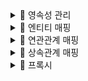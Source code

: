 <details>

<summary> 📑 영속성 관리 </summary>
<div markdown="1">
  
### 영속성 컨텍스트
- 엔터티를 영구 저장하는 환경
- `EntityManager.persist(entity);`
  
### 엔터티의 생명주기
- 비영속(new/transient)
    - 영속성 컨텍스트와 전혀 관계가 없는 새로운 상태
- 영속(managed)
    - 영속성 컨텍스트에 관리되는 상태
- 준영속(detached)
    - 영속성 컨텍스트에 저장되었다가 분리된 상태
- 삭제(removed)
    - 삭제된 상태

![image](https://user-images.githubusercontent.com/87464750/192141273-36d8472b-6da9-441a-9783-51622b5d15a3.png)

  
### 비영속
![image](https://user-images.githubusercontent.com/87464750/192141296-613e0484-8b60-4f91-8a41-cfd09994c6cd.png)

```
  //객체를 생성한 상태(비영속)
  Member member = new Member();
  member.setId("memberId");
  member.setUsername("회원");
```
  
### 영속
![image](https://user-images.githubusercontent.com/87464750/192141343-d54f41f1-f85e-45b6-b651-258b53dc77aa.png)

```
//객체를 생성한 상태(비영속) 
Member member = new Member(); 
member.setId("member1"); 
member.setUsername(“회원1”);
  
EntityManager em = emf.createEntityManager();
em.getTransaction().begin();
  
//객체를 저장한 상태(영속)
em.persist(member);

```
  
### 준영속, 삭제
#### 준영속 상태로 만드는 방법
- em.detach(emtity)
    - 특정 엔터티만 준영속 상태로 전환
- em.clear()
    - 영속성 컨텍스트를 완전히 초기화
- em.close()
    - 영속성 컨텍스트를 종료
  
```
  //회원 엔터티를 영속성 컨텍스트에서 분리, 준영속 상태
  em.detach(member);
  
  //객체를 삭제한 상태(삭제)
  em.remove(member);
```
  
### 💡 영속성 컨텍스트의 이점
- 1차 캐시
- 동일성 보장
- 트랜잭션을 지원하는 쓰기 지연
- 변경 감지
- 지연 로딩
  
### 플러시
- 영속성 켄텍스트의 변경 내용을 데이터베이스에 반영
- 플러시는 영속성 컨텍스트를 비우지 않음
- 영속성 컨텍스트의 변경내용을 데이터베이스에 동기화
- 트랜잭션이라는 작업 단위가 중요 -> 커밋 직전에만 동기화 하면 됨
  
### 플러시 발생
- 변경 감지
- 수정된 엔터티 쓰기 지연 SQL 저장소에 등록
- 쓰기 지연 SQL 저장소의 쿼리를 데이터베이스에 전송(등록, 수정, 삭제 쿼리)
  
### 영속성 컨텍스트를 플러시하는 방법
- em.flush() -> 직접 호출
- 트랜잭션 커밋 -> 플러시 자동 호출
- JPQL 쿼리 실행 -> 플러시 자동 호출
  
### 플러시 모드 옵션
- `em.setFlushMode(FlushModeType.COMMIT)`
- `FlushModeType.AUTO`
    - 커밋이나 쿼리를 실행할때 플러시함 -> 기본값
- `FlushModeType.COMMIT`
    - 커밋할때만 플러시
  
  </div>
</details>

<details>

<summary> 📑 엔티티 매핑 </summary>
<div markdown="1">
  
## ✏ 객체와 테이블 매핑
### @Entity
- @Entity가 붙은 클래스는 JPA가 관리, 엔티티라한다
- JPA를 사용해서 테이블과 매핑할 클래스는 @Entity 필수
- ❗ 주의
    - 기본 생성자 필수(파라미터가 없는 public 또는 protected 생성자)
    - final 클래스, enum, interface, inner 클래스 사용 X
    - 저장할 필드에 final 사용 X
#### 속성
- name
  - JPA에서 사용할 엔티티 이름을 지정
  - 기본값: 클래스 이름을 그대로 사용
  - 같은 클래스 이름이 없으면 가급적 기본값을 사용
  
### @Table
- 엔티티와 매핑할 테이블 지정
  
| 속성 | 기능 | 기본값 |
| :---: | :----: | :----: |     
|name|매핑할 테이블 이름|엔티티 이름을 사용|
|catalog|데이터베이스 catalog 매핑||
|schema|데이터베이스 schema 매핑||
|uniqueConstraints(DDL)|DDL 생성시에 유니크 제약조건 생성||
  
## ✏ 데이터베이스 스키마 자동 생성
- DDL을 애플리케이션 실행 시점에 자동 생성
- 테이블 중심 -> 객체 중심
- 데이터베이스 방언을 활용해서 데이터베이스에 맞는 적절한 DDL 생성 -> 이렇게 생성된 DDL은 개발 장비에서만 사용

### 속성 - `hibernate.hbm2ddl.auto`
  
| 옵션| 설명|
| :---: | :----: |    
|create| 기존 테이블 삭제 후 다시 생성(DROP + CREATE)|
|create-top| create와 같으나 종료시점에 테이블 DROP|
|update| 변경분만 반영|
|validate|엔티티와 테이블이 정상 매핑되었는지만 확인|
|none|사용하지 않음|
  
### DDL 생성기능
- 제약조건 추가: 회원 이름은 필수, 10자 초과 X
  - @Column(nullable = false, length = 10)
- 유니크 제약조건 추가
  - @Table(uniqueConstraints = {@UniqueConstraint( name = "NAME_AGE_UNIQUE", columnNames = {"NAME", "AGE"} )})
- DDL 생성 기능은 DDL을 자동 생성할때만 사용되고 JPA 실행 로직에는 영향을 주지 않다
  
## ✏ 필드와 컬럼 매핑
### 매핑 애노테이션
#### @Column
- 컬럼 매핑
  
| 속성 | 설명 | 기본값 |
| :---: | :----: |  :----: |      
| name | 필드와 매핑할 테이블의 컬럼 이름 | 객체의 필드 이름|
| insertable, updatable | 등록, 변경 가능 여부 | TRUE |
| nullable(DDL) | null 값의 허용 여부를 결정, false로 결정하면 DDL 생성시에 not null 제약조건이 붙는다 ||  
| unique(DDL) | @Table의 uniqueConstraints와 같지만 한 컬럼에 간단히 유니크 제약조건을 걸 때 사용||    
| columnDefinition(DDL) | 데이터베이스 컬럼 정보를 직접 줄 수 있다 | 필드의 자바 타입과 방언 정보를 사용|    
| length(DDL)| 문자 길이 제약조건, String 타입에만 사용| 255|    
|precison, scale(DDL)| BigDecimal 타입에서 사용한다(BigInteger도 사용 가능), precision은 소수점을 포함한 전체 자리수를, scale은 소수의 자리수다. </br> double, float 타입에는 적용되지 않음, 아주 큰 숫자나 정밀한 소수를 다루어야 할때만 사용| precision = 19, scale = 2|    
  
#### @Enumerated
- 자바 enum 타입을 매핑할때 사용
- ❗ ORDINAL 사용 X
  
| 속성 | 설명 | 기본값 |
| :---: | :----: |  :----: |   
|value| EnumType.ORDINAL: enum 순서를 데이터베이스에 저장 </br> EnumType.STRING: enum 이름을 데이터베이스에 저장 | EnumType.ORDINAL |

#### Temporal
- 날짜 타입을 매핑할때 사용
- LocalDate, LocalDateTime을 사용할 때는 생략 가능(최신 하이버네이트 지원)

| 속성 | 설명 | 기본값 |
| :---: | :----: |  :----: |  
|value| TemporalType.DATE: 날짜, 데이터베이스 date 타입과 매핑 (ex) 2013-10-11) </br> TemporalType.TIME: 시간, 데이터베이스 time 타입과 매핑(ex) 11:11:11) </br> TemporalType.TIMESTAMP: 날짜와 시간, 데이터베이스 timestamp 타입과 매핑(ex) 2013-10-11 11:11:11)||

#### @Lob
- 데이터베이스 BLOB, CLOB 타입과 매핑
- @Lob에는 지정할 수 있는 속성이 없다.
- 매핑하는 필드 타입이 문자면 CLOB 매핑, 나머지는 BLOB 매핑
  - CLOB: String, char[], java.sql.CLOB
  - BLOB: byte[], java.sql.BLOB

#### @Transient
- 필드 매핑X
- 데이터베이스 저장X, 조회X
- 주로 메모리상에서만 임시로 어떤 값을 보관하고 싶을 때 사용
```
@Transient
private Integer temp;
```

## ✏ 기본 매핑
#### 기본 키 매핑 애노테이션
- @Id
- @GeneratedValue
  
### 기본 키 매핑 방법
- 직접할당: @Id 만 사용
- 자동생성: @GeneratedValue
    - IDENTITY: 데이터베이스에 위임, MYSQL
    - SEQUENCE: 데이터베이스 시퀀스 오브젝트 사용, ORACLE
        - @SequenceGenerator 필요
    - TABLE: 키 생성용 테이블 사용, 모든 DB에서 사용
        - @TableGenerator
    - AUTO: 방언에 따라 자동 지정, 기본값

### IDENTITY
#### 특징
- 기본 키 생성을 데이터베이스에 위임
- JPA는 보통 트랜잭션 커밋 시점에 INSERT SQL 실행
- AUTO_INCREMENT는 데이터베이스에 INSERT SQL 실행
- IDENTITY 전략은 em.persisit() 시점에 즉시 INSERT SQL 실행하고 DB에서 식별자를 조회
- 
#### 매핑

```JAVA
@Entity 
public class Member { 
    @Id 
    @GeneratedValue(strategy = GenerationType.IDENTITY) 
    private Long id; 
```

### SEQUENCE
#### 특징
- 데이터베이스 시퀀스는 유일한 값을 순서대로 생성하는 특별한 데이터베이스 오브젝트

#### 매핑
``` JAVA
@Entity 
@SequenceGenerator( 
    name = “MEMBER_SEQ_GENERATOR", 
    sequenceName = “MEMBER_SEQ", //매핑할 데이터베이스 시퀀스 이름
    initialValue = 1, allocationSize = 1) 
public class Member { 
    @Id 
    @GeneratedValue(strategy = GenerationType.SEQUENCE, 
        generator = "MEMBER_SEQ_GENERATOR") 
    private Long id; 
```

#### @SequenceGenerator
- 주의: allocationSize 기본값 = 50

| 속성 | 설명 | 기본값 |
| :---: | :----: |  :----: |  
|name| 식별자 생성기 이름|필수|
|sequenceName|데이터베이스에 등록되어 있는 시퀀스 이름|hibernate_sequence|
|initialValue|DDL 생성시에만 사용됨, 시퀀스 DDL을 생성할때 처음 1 시작하는 수를 지정한다|1|
|allocationSize|시퀀스 한번 호출에 증가하는 수(성능 최적화에 사용됨, 데이터베이스 시퀀스 값이 하나씩 증가하도록 설정되어 있으면 이 값을 반드시 1로 설정해야 한다.)|50|
|catalog, schema|데이터베이스 catalog, schema 이름||


### 💡 권장하는 식별자 전략
- 기본키 제약 조건: null 아님, 유일, 변하면 안된다
- Long형 + 대체키 + 키 생성전략 사용

  </div>
</details>

<details>

<summary> 📑 연관관계 매핑 </summary>
<div markdown="1">
  
### 객체와 테이블이 관계를 맺는 차이
- 객체 연관관계 = 2개
    - 회원 -> 팀 연관관계 1개(단방향)
    - 팀 -> 회원 연관관계 1개(단방향)
- 테이블 연관관계 = 1개
    - 회원 <-> 팀의 연관관계 1개(양방향)
  
### 양방향 매핑 규칙
- 객체의 두 관계중 하나를 연관관계의 주인으로 지정
- 연관관계의 주인만이 외래 키를 관리(등록, 수정)
- 주인이 아닌쪽은 읽기만 가능
- 주인은 mappedBy 속성 사용 X
- 주인이 아니면 mappedBy 속성으로 주인 지정
#### 💡 외래키가 있는 곳을 주인으로 하자
  
  
### 1️⃣ 다대일[N:1]
#### 다대일 단방향
- 가장 많이 사용하는 연관관계
- 다대일 반대는 일대다
#### 다대일 양방향
- 외래키가 있는 쪽이 연관관계의 주인
- 양쪽을 서로 참조하도록 개발

### 2️⃣ 일대다[1:N]
#### 일대다 단방향
- 일(1)이 연관관계의 주인
- 다(N)쪽에 외래키가 있음
- 객체와 테이블의 차이 때문에 반대편 테이블의 외래 키를 관리하는 특이한 구조
- @JoinColumn을 꼭 사용해야 함.
    - 사용한하면 조인 테이블 방식 사용함
- 단점
    - 엔티티가 관리하는 외래키가 다른 테이블에 있음
    - 연관관계 관리를 위해 추가로 UPDATE SQL 실행
  
### 3️⃣ 일대일 양방향
- 주 테이블이나 대상 테이블 중에 외래 키 선택 가능
    - 주 테이블에 외래 키
    - 대상 테이블에 외래 키
- 외래 키에 데이터베이스 유니크 제약조건 추가
- 외래키가 있는 곳이 연관관계의 주인

#### ✏ 정리
  
`주 테이블에 외래 키`
  
- 주 객체가 대상 객체의 참조를 가지는 것 처럼 주 테이블에 외래 키를 두고 대상 테이블을 찾음
- 객체지향 개발자 선호
- JPA 매핑 편리
- 장점: 주 테이블만 조회해도 대상 테이블에 데이터가 있는지 확인 가능
- 단점: 값이 없으면 외래 키에 null 허용
  
`대상 테이블에 외래 키`
  
- 대상 테이블에 외래 키가 존재
- 전통적인 데이터베이스 개발자 선호
- 장점: 주 테이블과 대상 테이블을 일대일에서 일대다 관계로 변경할 때 테이블 구조 유지 
- 단점: 프록시 기능의 한계로 지연 로딩으로 설정해도 항상 즉시 로딩됨
  
  </div>
</details>

<details>

<summary> 📑 상속관계 매핑 </summary>
<div markdown="1">

### 상속관계 매핑
- 슈퍼타입 서브타입 논리 모델을 실제 물리 모델로 구현하는 방법
### `@Inheritance(strategy=InheritanceType.XXX)`
  - JOINED: 조인 전력
    - 각각 테이블로 변환
  - SINGLE_TABLE: 단일 테이블 전략
    - 통합 테이블로 변환
  - TABLE_PER_CLASS: 구현 클래스마다 테이블 전략
    - 서브타입 테이블로 변환
  - @DiscriminatorColumn(name="DTYPE")
  - @DiscriminaotrValue("XXX")
  
### 1️⃣ 조인 전략
![image](https://user-images.githubusercontent.com/87464750/199718398-a57a03e7-fa3e-4806-8273-1d6240a40bd5.png)

- 장점
  - 테이블 정규화
  - 외래키 참조 무결성 제약조건 활용가능
  - 저장공간 효율화
- 단점
  - 조회시 조인을 많이 사용, 성능 저하
  - 조회 쿼리가 복잡
  - 데이터 저장시 INSERT SQL 2번 호출
  
### 2️⃣ 단일 테이블 전략
![image](https://user-images.githubusercontent.com/87464750/199718723-45fc33f4-27f4-4486-a1cc-869f4750bdc2.png)
  
- 장점
  - 조인이 필요 없으므로 일반적으로 조회 성능이 빠름
  - 조회 쿼리가 단순함
- 단점
  - 자식 엔터티가 매핑한 컬럼은 모두 null 허용
  - 단일 테이블에 모든것을 저장하므로 테이블이 커질 수 있다

### 3️⃣ 구현 클래스마다 테이블 전략
![image](https://user-images.githubusercontent.com/87464750/199718962-73074617-3a0d-4a48-b3b3-60f68fb698cc.png)

- 추천하지 않는 전략 ❗
- 장점
  - 서브 타입을 명확하게 구분해서 처리할때 효율적
  - not null 제약 조건 사용가능
- 단점
  - 여러 자식 테이블을 함께 조회할때 성능이 느림(UNION SQL 필요)
  - 자식 테이블을 통합해서 쿼리하기 어려움
  
### `MappedSuperclass`
  - 상속관계 매핑X
  - 엔티티X, 테이블과 매핑X
  - 부모 클래스를 상속 받는 자식 클래스에 `매핑 정보`만 제공
  - 조회, 검색 불가(em.find(BaseEntity)불가)
  - 직접 생성해서 사용할 일이 없으므로 추상 클래스 권장
#### 역할
  - 테이블과 관계 없고, 단순히 엔티티가 공통으로 사용하는 매핑 정보를 모으는 역할
  - 주로 등록일, 수정일, 등록자, 수정자 같은 전체 엔티티에서 공통으로 적용하는 정보를 모을때 사용
  - 💡 @Entity 클래스는 엔티티나 @MappedSuperclass로 지정한 클래스만 상속 가능
  
  </div>
</details>
  
<details>

<summary> 📑 프록시 </summary>
<div markdown="1">
  
### 프록시 특징
  - 실제 클래스를 상속 받아서 만들어짐
  - 실제 객체의 참조(target)를 보관
  - 프록시 객체를 호출하면 프록시 객체는 실제 객체의 메소드 호출
  
### 프록시 객체의 초기화
  ``` JAVA
  Member member = em.getReference(Member.class, "id1");
  member.getName();
  ```
  
![image](https://user-images.githubusercontent.com/87464750/200168186-d0bfaf28-4f6b-4843-ac3e-9f72023d21c1.png)
  
  - 프록시 객체는 처음 사용할때 한번만 초기화
  - 프록시 객체를 초기화 할때, 프록시 객체가 실제 엔티티로 바뀌는 것은 아님
    - 초기화되면 프록시 객체를 통해서 실제 엔티티에 접근 가능
  - 타입 체크시 주의! (== 대신instance of 사용 ❕❕)
  - 영속성 컨텍스트에 찾는 엔티티가 이미 있으면 em.getReference()를 호출해도 실제 엔티티 반환❗
  - 영속성 컨텍스트의 도움을 받을 수 없는 준영속 상태일때, 프록시를 초기화하면 문제발생❗
  
### 프록시 확인
  - 프록시 인스턴스의 초기화 여부 확인
  
  `PersistenceUnitUtil.isLoaded(Object entity)`
  
  - 프록시 클래스 확인 방법
  
  `entity.getClass().getName()`
  
  - 프록시 강제 초기화
  
  `org.hibernate.Hibernate.initialize(entity); `
  
  

  </div>
</details>
